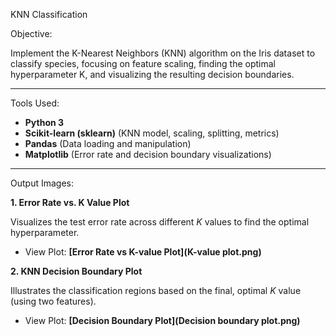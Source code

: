 KNN Classification

Objective:

Implement the K-Nearest Neighbors (KNN) algorithm on the Iris dataset to classify species, focusing on feature scaling, finding the optimal hyperparameter K, and visualizing the resulting decision boundaries.

------------------------------------------------------------------------------------------------------------------------

Tools Used:

* **Python 3**
* **Scikit-learn (sklearn)** (KNN model, scaling, splitting, metrics)
* **Pandas** (Data loading and manipulation)
* **Matplotlib** (Error rate and decision boundary visualizations)

------------------------------------------------------------------------------------------------------------------------

Output Images:

**1. Error Rate vs. K Value Plot**

Visualizes the test error rate across different $K$ values to find the optimal hyperparameter.
* View Plot: **[Error Rate vs K-value Plot](K-value plot.png)**

**2. KNN Decision Boundary Plot**

Illustrates the classification regions based on the final, optimal $K$ value (using two features).
* View Plot: **[Decision Boundary Plot](Decision boundary plot.png)**



